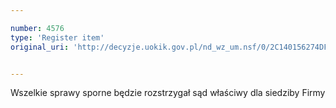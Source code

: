 ```yaml
---

number: 4576
type: 'Register item'
original_uri: 'http://decyzje.uokik.gov.pl/nd_wz_um.nsf/0/2C140156274DFF67C1257B5D0025F591?OpenDocument'


---
```


Wszelkie sprawy sporne będzie rozstrzygał sąd właściwy dla siedziby Firmy
